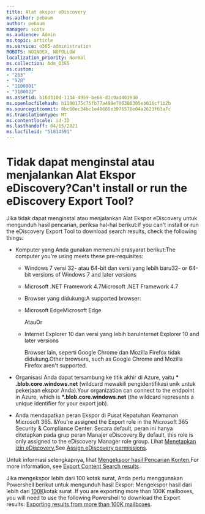 ```yaml
---
title: Alat ekspor eDiscovery
ms.author: pebaum
author: pebaum
manager: scotv
ms.audience: Admin
ms.topic: article
ms.service: o365-administration
ROBOTS: NOINDEX, NOFOLLOW
localization_priority: Normal
ms.collection: Adm_O365
ms.custom:
- "263"
- "928"
- "1100001"
- "3100022"
ms.assetid: b16d310d-1134-4959-be68-d1c0ad463930
ms.openlocfilehash: b1100175c75fb77a499e706380305eb016cf1b2b
ms.sourcegitcommit: 8bc60ec34bc1e40685e3976576e04a2623f63a7c
ms.translationtype: MT
ms.contentlocale: id-ID
ms.lasthandoff: 04/15/2021
ms.locfileid: "51814591"
---
```

# <a name="cant-install-or-run-the-ediscovery-export-tool"></a><span data-ttu-id="947f9-102">Tidak dapat menginstal atau menjalankan Alat Ekspor eDiscovery?</span><span class="sxs-lookup"><span data-stu-id="947f9-102">Can't install or run the eDiscovery Export Tool?</span></span>

<span data-ttu-id="947f9-103">Jika tidak dapat menginstal atau menjalankan Alat Ekspor eDiscovery untuk mengunduh hasil pencarian, periksa hal-hal berikut:</span><span class="sxs-lookup"><span data-stu-id="947f9-103">If you can't install or run the eDiscovery Export Tool to download search results, check the following things:</span></span>
  
- <span data-ttu-id="947f9-104">Komputer yang Anda gunakan memenuhi prasyarat berikut:</span><span class="sxs-lookup"><span data-stu-id="947f9-104">The computer you're using meets these pre-requisites:</span></span>

  - <span data-ttu-id="947f9-105">Windows 7 versi 32- atau 64-bit dan versi yang lebih baru</span><span class="sxs-lookup"><span data-stu-id="947f9-105">32- or 64-bit versions of Windows 7 and later versions</span></span>

  - <span data-ttu-id="947f9-106">Microsoft .NET Framework 4.7</span><span class="sxs-lookup"><span data-stu-id="947f9-106">Microsoft .NET Framework 4.7</span></span>

  - <span data-ttu-id="947f9-107">Browser yang didukung:</span><span class="sxs-lookup"><span data-stu-id="947f9-107">A supported browser:</span></span>

  - <span data-ttu-id="947f9-108">Microsoft Edge</span><span class="sxs-lookup"><span data-stu-id="947f9-108">Microsoft Edge</span></span>

    <span data-ttu-id="947f9-109">Atau</span><span class="sxs-lookup"><span data-stu-id="947f9-109">Or</span></span>

  - <span data-ttu-id="947f9-110">Internet Explorer 10 dan versi yang lebih baru</span><span class="sxs-lookup"><span data-stu-id="947f9-110">Internet Explorer 10 and later versions</span></span>

    <span data-ttu-id="947f9-111">Browser lain, seperti Google Chrome dan Mozilla Firefox tidak didukung.</span><span class="sxs-lookup"><span data-stu-id="947f9-111">Other browsers, such as Google Chrome and Mozilla Firefox aren't supported.</span></span>

- <span data-ttu-id="947f9-112">Organisasi Anda dapat tersambung ke titik akhir di Azure, yaitu **\* .blob.core.windows.net** (wildcard mewakili pengidentifikasi unik untuk pekerjaan ekspor Anda).</span><span class="sxs-lookup"><span data-stu-id="947f9-112">Your organization can connect to the endpoint in Azure, which is **\*.blob.core.windows.net** (the wildcard represents a unique identifier for your export job).</span></span>

- <span data-ttu-id="947f9-113">Anda mendapatkan peran Ekspor di Pusat Kepatuhan Keamanan Microsoft 365. &amp;</span><span class="sxs-lookup"><span data-stu-id="947f9-113">You're assigned the Export role in the Microsoft 365 Security &amp; Compliance Center.</span></span> <span data-ttu-id="947f9-114">Secara default, peran ini hanya ditetapkan pada grup peran Manajer eDiscovery.</span><span class="sxs-lookup"><span data-stu-id="947f9-114">By default, this role is only assigned to the eDiscovery Manager role group.</span></span> <span data-ttu-id="947f9-115">Lihat [Menetapkan izin eDiscovery.](https://docs.microsoft.com/microsoft-365/compliance/assign-ediscovery-permissions)</span><span class="sxs-lookup"><span data-stu-id="947f9-115">See [Assign eDiscovery permissions](https://docs.microsoft.com/microsoft-365/compliance/assign-ediscovery-permissions).</span></span>

<span data-ttu-id="947f9-116">Untuk informasi selengkapnya, lihat [Mengekspor hasil Pencarian Konten.](https://docs.microsoft.com/microsoft-365/compliance/export-search-results)</span><span class="sxs-lookup"><span data-stu-id="947f9-116">For more information, see [Export Content Search results](https://docs.microsoft.com/microsoft-365/compliance/export-search-results).</span></span>

<span data-ttu-id="947f9-117">Jika mengekspor lebih dari 100 kotak surat, Anda perlu menggunakan Powershell berikut untuk mengunduh hasil Ekspor: Mengekspor hasil dari lebih dari  [100K](https://docs.microsoft.com/microsoft-365/compliance/export-search-results?view=o365-worldwide%23exporting-results-from-more-than-100000-mailboxes)kotak surat .</span><span class="sxs-lookup"><span data-stu-id="947f9-117">If you are exporting more than 100K mailboxes, you will need to use the following Powershell to download the Export results:  [Exporting results from more than 100K mailboxes](https://docs.microsoft.com/microsoft-365/compliance/export-search-results?view=o365-worldwide%23exporting-results-from-more-than-100000-mailboxes).</span></span>